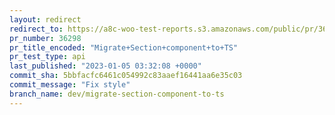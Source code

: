 ```yaml
---
layout: redirect
redirect_to: https://a8c-woo-test-reports.s3.amazonaws.com/public/pr/36298/api/index.html
pr_number: 36298
pr_title_encoded: "Migrate+Section+component+to+TS"
pr_test_type: api
last_published: "2023-01-05 03:32:08 +0000"
commit_sha: 5bbfacfc6461c054992c83aaef16441aa6e35c03
commit_message: "Fix style"
branch_name: dev/migrate-section-component-to-ts
---
```


